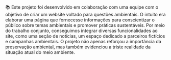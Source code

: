 📚 Este projeto foi desenvolvido em colaboração com uma equipe com o objetivo de criar um website voltado para questões ambientais. O intuito era elaborar uma página que fornecesse informações para conscientizar o público sobre temas ambientais e promover práticas sustentáveis. Por meio do trabalho conjunto, conseguimos integrar diversas funcionalidades ao site, como uma seção de notícias, um espaço dedicado a parceiros fictícios e campanhas ambientais. O projeto não apenas reforçou a importância da preservação ambiental, mas também evidenciou a triste realidade da situação atual do meio ambiente.
